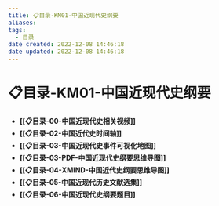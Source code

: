 ```yaml
---
title: 📋目录-KM01-中国近现代史纲要
aliases:
tags:
  - 目录
date created: 2022-12-08 14:46:18
date updated: 2022-12-08 14:46:18
---
```


# 📋目录-KM01-中国近现代史纲要

- **[[📋目录-00-中国近现代史相关视频]]**
- **[[📋目录-02-中国近代史时间轴]]**
- **[[📋目录-03-中国近现代史事件可视化地图]]**
- **[[📋目录-03-PDF-中国近现代史纲要思维导图]]**
- **[[📋目录-04-XMIND-中国近代史纲要思维导图]]**
- **[[📋目录-05-中国近现代历史文献选集]]**
- **[[📋目录-06-中国近现代史纲要题目]]**

